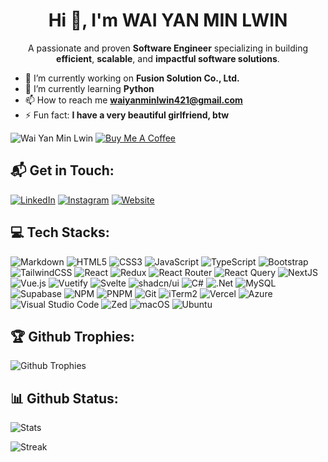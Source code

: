 <h1 align="center">Hi 👋, I'm WAI YAN MIN LWIN</h1>
<p align="center">A passionate and proven <b>Software Engineer</b> specializing in building <b>efficient</b>, <b>scalable</b>, and <b>impactful software solutions</b>.</p>

- 💼 I’m currently working on **Fusion Solution Co., Ltd.**
- 🌱 I’m currently learning **Python**
- 📫 How to reach me **waiyanminlwin421@gmail.com**
- ⚡ Fun fact: **I have a very beautiful girlfriend, btw**



![Wai Yan Min Lwin](https://komarev.com/ghpvc/?username=wyMinLwin&label=Profile%20views&color=02b8a8&style=flat-square)
[![Buy Me A Coffee](https://img.shields.io/badge/Buy%20Me%20a%20Coffee-ffdd00?&logo=buy-me-a-coffee&logoColor=black)](https://buymeacoffee.com/waiyanminlwin)

## 📬 Get in Touch:

[![LinkedIn](https://custom-icon-badges.demolab.com/badge/LinkedIn-0A66C2?logo=linkedin-white&logoColor=fff)](https://linkedin.com/in/wyminlwin)
[![Instagram](https://img.shields.io/badge/Instagram-%23E4405F.svg?logo=Instagram&logoColor=white)](https://instagram.com/clean_freak_scout)
[![Website](https://img.shields.io/website-up-down-green-red/http/shields.io.svg)](https://waiyanminlwin.com/)

## 💻 Tech Stacks:

![Markdown](https://img.shields.io/badge/markdown-%23000000.svg?style=for-the-badge&logo=markdown&logoColor=white)
![HTML5](https://img.shields.io/badge/html5-%23E34F26.svg?style=for-the-badge&logo=html5&logoColor=white)
![CSS3](https://img.shields.io/badge/css3-%231572B6.svg?style=for-the-badge&logo=css3&logoColor=white)
![JavaScript](https://img.shields.io/badge/javascript-%23323330.svg?style=for-the-badge&logo=javascript&logoColor=%23F7DF1E)
![TypeScript](https://img.shields.io/badge/typescript-%23007ACC.svg?style=for-the-badge&logo=typescript&logoColor=white)
![Bootstrap](https://img.shields.io/badge/bootstrap-%238511FA.svg?style=for-the-badge&logo=bootstrap&logoColor=white)
![TailwindCSS](https://img.shields.io/badge/tailwindcss-%2338B2AC.svg?style=for-the-badge&logo=tailwind-css&logoColor=white)
![React](https://img.shields.io/badge/react-%2320232a.svg?style=for-the-badge&logo=react&logoColor=%2361DAFB)
![Redux](https://img.shields.io/badge/redux-%23593d88.svg?style=for-the-badge&logo=redux&logoColor=white)
![React Router](https://img.shields.io/badge/React_Router-CA4245?style=for-the-badge&logo=react-router&logoColor=white)
![React Query](https://img.shields.io/badge/-React%20Query-FF4154?style=for-the-badge&logo=react%20query&logoColor=white)
![NextJS](https://img.shields.io/badge/Next-black?style=for-the-badge&logo=next.js&logoColor=white)
![Vue.js](https://img.shields.io/badge/vuejs-%2335495e.svg?style=for-the-badge&logo=vuedotjs&logoColor=%234FC08D)
![Vuetify](https://img.shields.io/badge/Vuetify-1867C0?style=for-the-badge&logo=vuetify&logoColor=AEDDFF)
![Svelte](https://img.shields.io/badge/svelte-%23f1413d.svg?style=for-the-badge&logo=svelte&logoColor=white)
![shadcn/ui](https://img.shields.io/badge/shadcn/ui-000000?style=for-the-badge&logo=shadcn/ui&logoColor=white)
![C#](https://img.shields.io/badge/c%23-%23239120.svg?style=for-the-badge&logo=csharp&logoColor=white)
![.Net](https://img.shields.io/badge/.NET-5C2D91?style=for-the-badge&logo=.net&logoColor=white)
![MySQL](https://img.shields.io/badge/mysql-4479A1.svg?style=for-the-badge&logo=mysql&logoColor=white)
![Supabase](https://img.shields.io/badge/Supabase-3ECF8E?style=for-the-badge&logo=supabase&logoColor=white)
![NPM](https://img.shields.io/badge/NPM-%23CB3837.svg?style=for-the-badge&logo=npm&logoColor=white)
![PNPM](https://img.shields.io/badge/pnpm-%234a4a4a.svg?style=for-the-badge&logo=pnpm&logoColor=f69220)
![Git](https://img.shields.io/badge/git-%23F05033.svg?style=for-the-badge&logo=git&logoColor=white)
![iTerm2](https://img.shields.io/badge/iTerm2-000000?style=for-the-badge&logo=iterm2&logoColor=05e927)
![Vercel](https://img.shields.io/badge/vercel-%23000000.svg?style=for-the-badge&logo=vercel&logoColor=white)
![Azure](https://img.shields.io/badge/azure-%230072C6.svg?style=for-the-badge&logo=microsoftazure&logoColor=white)
![Visual Studio Code](https://img.shields.io/badge/Visual%20Studio%20Code-0078d7.svg?style=for-the-badge&logo=visual-studio-code&logoColor=white)
![Zed](https://img.shields.io/badge/zedindustries-084CCF.svg?style=for-the-badge&logo=zedindustries&logoColor=white)
![macOS](https://img.shields.io/badge/mac%20os-000000?style=for-the-badge&logo=macos&logoColor=F0F0F0)
![Ubuntu](https://img.shields.io/badge/Ubuntu-E95420?style=for-the-badge&logo=ubuntu&logoColor=white)

## 🏆 Github Trophies:

![Github Trophies](https://github-profile-trophy.vercel.app/?username=wyMinLwin&theme=onestar&rank=-?&margin-w=15&margin-h=15)

## 📊 Github Status:

![Stats](https://github-readme-stats-wyml.vercel.app/api?username=wyMinLwin&show_icons=true&theme=dark&icon_color=fce566&border_color=b2afab&count_private=true)


![Streak](https://github-readme-streak-stats-beta-eight-30.vercel.app/?user=wyMinLwin&theme=dark&icon_color=fce566&border_color=b2afab&count_private=true)

